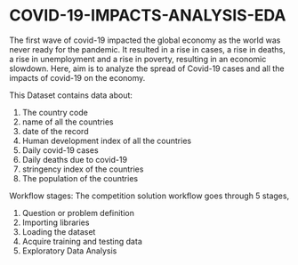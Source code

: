 # COVID-19-IMPACTS-ANALYSIS-EDA

The first wave of covid-19 impacted the global economy as the world was never ready for the pandemic. It resulted in a rise in cases, a rise in deaths, a rise in unemployment and a rise in poverty, resulting in an economic slowdown.
Here, aim is to analyze the spread of Covid-19 cases and all the impacts of covid-19 on the economy.

This Dataset contains data about:
1. The country code
2. name of all the countries
3. date of the record
4. Human development index of all the countries
5. Daily covid-19 cases
6. Daily deaths due to covid-19
7. stringency index of the countries
8. The population of the countries

Workflow stages:
The competition solution workflow goes through 5 stages,

1. Question or problem definition
2. Importing libraries
3. Loading the dataset
4. Acquire training and testing data
5. Exploratory Data Analysis

